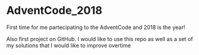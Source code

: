 # AdventCode_2018
First time for me partecipating to the AdventCode and 2018 is the year!

Also first project on GitHub. I would like to use this repo as well as a set of my solutions that I would like to improve overtime
